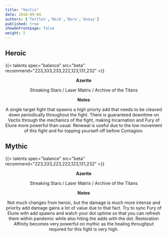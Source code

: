 ```yaml
---
title: "Vectis"
date: 2018-09-04
authors: ['Tettles','Nick','Bora','Goosy']
published: true
showOnFrontpage: false
weight: 5
---
```


## Heroic
 
{{< talents spec="balance" src="beta" recommend="223,333,233,222,123,131,232" >}}

<center>

<b>Azerite</b>
  
Streaking Stars / Laser Matrix / Archive of the Titans

<b>Notes</b>
 
A single target fight that spawns a high priorty add that needs to be cleaved down periodically throughout the fight. There is guaranteed downtime on Vectis through the mechanics of the fight, making Incarnation and Fury of Elune more powerful than usual. Renewal is useful due to the low movement of this fight and for topping yourself off before Contagion. 

</center>
 

## Mythic

{{< talents spec="balance" src="beta" recommend="223,333,223,222,123,131,232" >}} 

<center>

<b>Azerite</b>

Streaking Stars / Laser Matrix / Archive of the Titans

<b>Notes</b>

Not much changes from heroic, but the damage is much more intense and priority add damage gains a lot of value due to that fact. Try to sync Fury of Elune with add spawns and watch your dot uptime so that you can refresh them within pandemic while also hiting the adds with the dot. Restoration Affinity becomes very powerful on mythic as the healing throughput required for this fight is very high.

</center>
 
